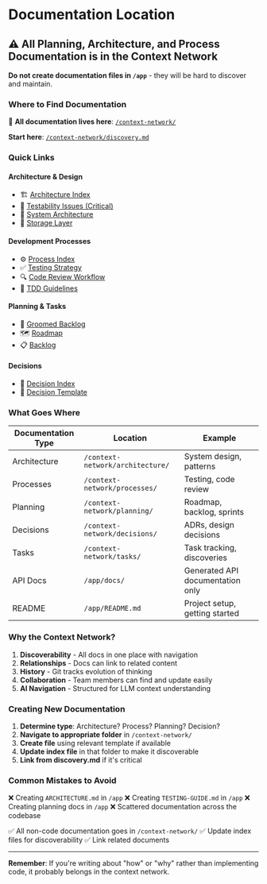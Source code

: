 # Documentation Location

## ⚠️ All Planning, Architecture, and Process Documentation is in the Context Network

**Do not create documentation files in `/app`** - they will be hard to discover and maintain.

### Where to Find Documentation

📂 **All documentation lives here**: [`/context-network/`](../context-network/)

**Start here**: [`/context-network/discovery.md`](../context-network/discovery.md)

### Quick Links

#### Architecture & Design
- 🏗️ [Architecture Index](../context-network/architecture/index.md)
- 🚨 [Testability Issues (Critical)](../context-network/architecture/testability-issues.md)
- 📐 [System Architecture](../context-network/architecture/corticai_architecture.md)
- 💾 [Storage Layer](../context-network/architecture/storage-layer.md)

#### Development Processes
- ⚙️ [Process Index](../context-network/processes/index.md)
- ✅ [Testing Strategy](../context-network/processes/testing-strategy.md)
- 🔍 [Code Review Workflow](../context-network/processes/code-review-workflow.md)
- 🎯 [TDD Guidelines](../context-network/processes/tdd-guidelines.md)

#### Planning & Tasks
- 📝 [Groomed Backlog](../context-network/planning/groomed-backlog.md)
- 🗺️ [Roadmap](../context-network/planning/roadmap.md)
- 📋 [Backlog](../context-network/planning/backlog.md)

#### Decisions
- 📜 [Decision Index](../context-network/decisions/index.md)
- 🎯 [Decision Template](../context-network/decisions/adr_template.md)

### What Goes Where

| Documentation Type | Location | Example |
|-------------------|----------|---------|
| Architecture | `/context-network/architecture/` | System design, patterns |
| Processes | `/context-network/processes/` | Testing, code review |
| Planning | `/context-network/planning/` | Roadmap, backlog, sprints |
| Decisions | `/context-network/decisions/` | ADRs, design decisions |
| Tasks | `/context-network/tasks/` | Task tracking, discoveries |
| API Docs | `/app/docs/` | Generated API documentation only |
| README | `/app/README.md` | Project setup, getting started |

### Why the Context Network?

1. **Discoverability** - All docs in one place with navigation
2. **Relationships** - Docs can link to related content
3. **History** - Git tracks evolution of thinking
4. **Collaboration** - Team members can find and update easily
5. **AI Navigation** - Structured for LLM context understanding

### Creating New Documentation

1. **Determine type**: Architecture? Process? Planning? Decision?
2. **Navigate to appropriate folder** in `/context-network/`
3. **Create file** using relevant template if available
4. **Update index file** in that folder to make it discoverable
5. **Link from discovery.md** if it's critical

### Common Mistakes to Avoid

❌ Creating `ARCHITECTURE.md` in `/app`
❌ Creating `TESTING-GUIDE.md` in `/app`
❌ Creating planning docs in `/app`
❌ Scattered documentation across the codebase

✅ All non-code documentation goes in `/context-network/`
✅ Update index files for discoverability
✅ Link related documents

---

**Remember**: If you're writing about "how" or "why" rather than implementing code, it probably belongs in the context network.
